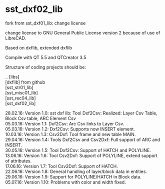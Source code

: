 # sst_dxf02_lib
fork from sst_dxf01_lib: change license

change license to GNU General Public License version 2 because of use of LibreCAD.

Based on dxflib, extended dxflib

Compile with QT 5.5 and QTCreator 3.5

Structure of coding projects should be:

.. [libs]  <BR>
   [dxflib] from github <BR>
   [sst_str01_lib]  <BR>
   [sst_misc01_lib]  <BR>
   [sst_rec04_lib]  <BR>
   [sst_dxf02_lib]  <BR>

28.02.16: Version 1.0: sst dxf lib: Tool Dxf2Csv: Realized: Layer Csv Table, Block Csv table, ARC Element Csv  <BR>
05.03.16: Version 1.1: Dxf2Csv: Arc Csv links to Layer Csv.  <BR>
05.03.16: Version 1.2: Dxf2Csv: Supports now INSERT element.  <BR>
10.03.16: Version 1.3: Csv2Dxf: Tool frame and new table MAIN.  <BR>
29.04.16: Version 1.4: Tools Dxf2Csv and Csv2Dxf: Full support of ARC and INSERT.  <BR>
30.05.16: Version 1.5: Tool Dxf2Csv: Support of HATCH and POLYLINE.  <BR>
13.06.16: Version 1.6: Tool Csv2Dxf: Support of POLYLINE, extend support of attributes.  <BR>
17.06.16: Version 1.7: Tool Csv2Dxf: Support of HATCH.  <BR>
22.06.16: Version 1.8: General handling of layer/block data in entities.  <BR>
29.06.16: Version 1.9: Support for POLYLINE/HATCH in Block data.  <BR>
05.07.16: Version 1.10: Problems with color and width fixed.  <BR>

